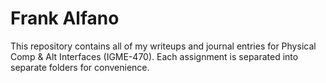 # Frank Alfano

This repository contains all of my writeups and journal entries for Physical Comp & Alt Interfaces (IGME-470). Each assignment is separated into separate folders for convenience.
